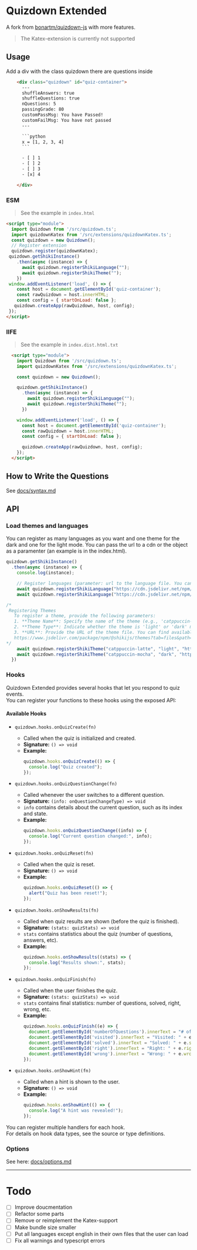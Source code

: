 # Quizdown Extended

A fork from [bonartm/quizdown-js](https://github.com/bonartm/quizdown-js) with more features.
> The Katex-extension is currently not supported

## Usage
Add a div with the class quizdown there are questions inside
``` html
    <div class="quizdown" id="quiz-container">
      ---
      shuffleAnswers: true
      shuffleQuestions: true
      nQuestions: 5
      passingGrade: 80
      customPassMsg: You have Passed!
      customFailMsg: You have not passed
      ---

      ```python
      x = [1, 2, 3, 4]
      ```

      - [ ] 1
      - [ ] 2
      - [ ] 3
      - [x] 4

    </div>
```

### ESM
> See the example in `index.html`
``` html
<script type="module">
  import Quizdown from '/src/quizdown.ts';
  import quizdownKatex from '/src/extensions/quizdownKatex.ts';
  const quizdown = new Quizdown();
  // Register extension
  quizdown.register(quizdownKatex);
 quizdown.getShikiInstance()
    .then(async (instance) => {
      await quizdown.registerShikiLanguage("");
      await quizdown.registerShikiTheme("");
    })
 window.addEventListener('load', () => {
    const host = document.getElementById('quiz-container');
    const rawQuizdown = host.innerHTML;
    const config = { startOnLoad: false };
   quizdown.createApp(rawQuizdown, host, config);
 });
</script>

```
### IIFE
> See the example in `index.dist.html.txt`
``` html
  <script type="module">
    import Quizdown from '/src/quizdown.ts';
    import quizdownKatex from '/src/extensions/quizdownKatex.ts';

    const quizdown = new Quizdown();

    quizdown.getShikiInstance()
      .then(async (instance) => {
        await quizdown.registerShikiLanguage("");
        await quizdown.registerShikiTheme("");
      })

    window.addEventListener('load', () => {
      const host = document.getElementById('quiz-container');
      const rawQuizdown = host.innerHTML;
      const config = { startOnLoad: false };

      quizdown.createApp(rawQuizdown, host, config);
    });
  </script>
```

## How to Write the Questions

See [docs/syntax.md](docs/syntax.md)

## API

### Load themes and languages

You can register as many languages as you want and one theme for the dark and one for the light mode. You can pass the url to a cdn or the object as a paramenter (an example is in the index.html).  
``` javascript
quizdown.getShikiInstance()
  .then(async (instance) => {
    console.log(instance);

    // Register languages (parameter: url to the language file. You can find them here: https://www.jsdelivr.com/package/npm/@shikijs/langs?tab=files&path=dist)
    await quizdown.registerShikiLanguage("https://cdn.jsdelivr.net/npm/@shikijs/langs@3.8.0/dist/python.mjs");
    await quizdown.registerShikiLanguage("https://cdn.jsdelivr.net/npm/@shikijs/langs@3.8.0/dist/javascript.mjs");

/*
 Registering Themes
   To register a theme, provide the following parameters:
   1. **Theme Name**: Specify the name of the theme (e.g., 'catppuccin-latte', 'github-dark', if you get it from jsdelivr it is the filename).
   2. **Theme Type**: Indicate whether the theme is 'light' or 'dark' mode.
   3. **URL**: Provide the URL of the theme file. You can find available themes and their URLs on jsdelivr at:
   https://www.jsdelivr.com/package/npm/@shikijs/themes?tab=files&path=dist
*/
    await quizdown.registerShikiTheme("catppuccin-latte", "light", "https://cdn.jsdelivr.net/npm/@shikijs/themes@3.8.0/dist/catppuccin-latte.mjs");
    await quizdown.registerShikiTheme("catppuccin-mocha", "dark", "https://cdn.jsdelivr.net/npm/@shikijs/themes@3.8.0/dist/catppuccin-mocha.mjs");
  })
```

### Hooks

Quizdown Extended provides several hooks that let you respond to quiz events.  
You can register your functions to these hooks using the exposed API:

#### Available Hooks

- `quizdown.hooks.onQuizCreate(fn)`
  - Called when the quiz is initialized and created.
  - **Signature:** `() => void`
  - **Example:**
    ```javascript
    quizdown.hooks.onQuizCreate(() => {
      console.log("Quiz created");
    });
    ```

- `quizdown.hooks.onQuizQuestionChange(fn)`
  - Called whenever the user switches to a different question.
  - **Signature:** `(info: onQuestionChangeType) => void`
  - `info` contains details about the current question, such as its index and state.
  - **Example:**
    ```javascript
    quizdown.hooks.onQuizQuestionChange((info) => {
      console.log("Current question changed:", info);
    });
    ```

- `quizdown.hooks.onQuizReset(fn)`
  - Called when the quiz is reset.
  - **Signature:** `() => void`
  - **Example:**
    ```javascript
    quizdown.hooks.onQuizReset(() => {
      alert("Quiz has been reset!");
    });
    ```

- `quizdown.hooks.onShowResults(fn)`
  - Called when quiz results are shown (before the quiz is finished).
  - **Signature:** `(stats: quizStats) => void`
  - `stats` contains statistics about the quiz (number of questions, answers, etc).
  - **Example:**
    ```javascript
    quizdown.hooks.onShowResults((stats) => {
      console.log("Results shown:", stats);
    });
    ```

- `quizdown.hooks.onQuizFinish(fn)`
  - Called when the user finishes the quiz.
  - **Signature:** `(stats: quizStats) => void`
  - `stats` contains final statistics: number of questions, solved, right, wrong, etc.
  - **Example:**
    ```javascript
    quizdown.hooks.onQuizFinish((e) => {
      document.getElementById('numberOfQuestions').innerText = "# of questions: " + e.numberOfQuestions;
      document.getElementById('visited').innerText = "Visited: " + e.visited;
      document.getElementById('solved').innerText = "Solved: " + e.solved;
      document.getElementById('right').innerText = "Right: " + e.right;
      document.getElementById('wrong').innerText = "Wrong: " + e.wrong;
    });
    ```

- `quizdown.hooks.onShowHint(fn)`
  - Called when a hint is shown to the user.
  - **Signature:** `() => void`
  - **Example:**
    ```javascript
    quizdown.hooks.onShowHint(() => {
      console.log("A hint was revealed!");
    });
    ```

You can register multiple handlers for each hook.  
For details on hook data types, see the source or type definitions.

### Options
See here: [docs/options.md](docs/options.md)

---

# Todo
- [ ] Improve doucmentation
- [ ] Refactor some parts
- [ ] Remove or reimplement the Katex-support
- [ ] Make bundle size smaller
- [ ] Put all languages except english in their own files that the user can load
- [ ] Fix all warnings and typescript errors